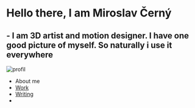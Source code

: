 # Hello there, I am Miroslav Černý
## - I am 3D artist and motion designer. I have one good picture of myself. So naturally i use it everywhere
![profil](https://github.com/MirekCernyIV/english-for-designers1/assets/149397901/ef27686d-1dcd-4873-804b-9c1e3cfcea10)
- About me 
- [Work](work1.md)
- [Writing](Draft.md)
- 
